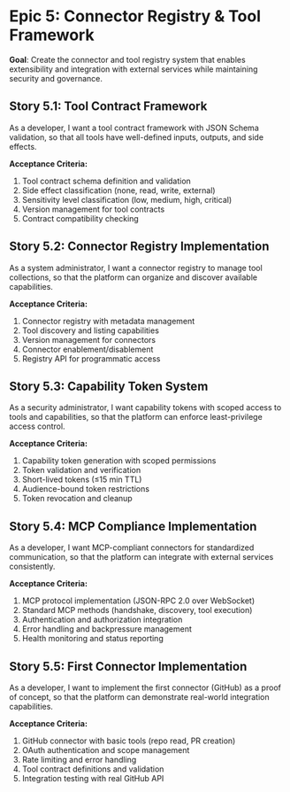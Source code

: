 # Epic 5: Connector Registry & Tool Framework

**Goal**: Create the connector and tool registry system that enables extensibility and integration with external services while maintaining security and governance.

## Story 5.1: Tool Contract Framework
As a developer,
I want a tool contract framework with JSON Schema validation,
so that all tools have well-defined inputs, outputs, and side effects.

**Acceptance Criteria:**
1. Tool contract schema definition and validation
2. Side effect classification (none, read, write, external)
3. Sensitivity level classification (low, medium, high, critical)
4. Version management for tool contracts
5. Contract compatibility checking

## Story 5.2: Connector Registry Implementation
As a system administrator,
I want a connector registry to manage tool collections,
so that the platform can organize and discover available capabilities.

**Acceptance Criteria:**
1. Connector registry with metadata management
2. Tool discovery and listing capabilities
3. Version management for connectors
4. Connector enablement/disablement
5. Registry API for programmatic access

## Story 5.3: Capability Token System
As a security administrator,
I want capability tokens with scoped access to tools and capabilities,
so that the platform can enforce least-privilege access control.

**Acceptance Criteria:**
1. Capability token generation with scoped permissions
2. Token validation and verification
3. Short-lived tokens (≤15 min TTL)
4. Audience-bound token restrictions
5. Token revocation and cleanup

## Story 5.4: MCP Compliance Implementation
As a developer,
I want MCP-compliant connectors for standardized communication,
so that the platform can integrate with external services consistently.

**Acceptance Criteria:**
1. MCP protocol implementation (JSON-RPC 2.0 over WebSocket)
2. Standard MCP methods (handshake, discovery, tool execution)
3. Authentication and authorization integration
4. Error handling and backpressure management
5. Health monitoring and status reporting

## Story 5.5: First Connector Implementation
As a developer,
I want to implement the first connector (GitHub) as a proof of concept,
so that the platform can demonstrate real-world integration capabilities.

**Acceptance Criteria:**
1. GitHub connector with basic tools (repo read, PR creation)
2. OAuth authentication and scope management
3. Rate limiting and error handling
4. Tool contract definitions and validation
5. Integration testing with real GitHub API
